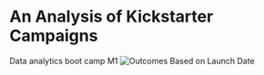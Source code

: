# An Analysis of Kickstarter Campaigns
Data analytics boot camp M1
![Outcomes Based on Launch Date](https://user-images.githubusercontent.com/78275082/109374446-52cabf80-7883-11eb-96c1-a22f57a7fb51.png)
